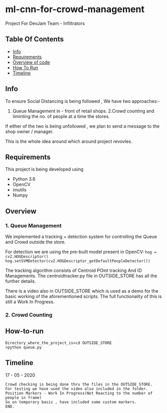 # ml-cnn-for-crowd-management

Project For DevJam
Team - Infiltrators

## Table Of Contents
* [Info](#Info)
* [Requirements](#Requirements)
* [Overview of code](#Overview)
* [How To Run](#How-to-run)
* [Timeline](#Timeline)

## Info
To ensure Social Distancing is being followed , We have two approaches:-

1. Queue Management in - front of retail shops.
2.Crowd counting and liminting the no. of people at a time the stores.

If either of the two is being unfollowed , we plan to send a message to the shop owner / manager.

This is the whole idea around which around project revovles.

## Requirements
This project is being developed using
* Python 3.6
* OpenCV
* imutils
* Numpy

## Overview

### 1. Queue Management

We implemented a tracking + detection system for controlling the Queue and Crowd outside the store.

For detection we are using the pre-built model present in OpenCV:
`hog = cv2.HOGDescriptor()`
`hog.setSVMDetector(cv2.HOGDescriptor_getDefaultPeopleDetector())`

The tracking algorithm consists of Centroid POint tracking And ID Managements.
The centroidtracker.py file in OUTSIDE_STORE has all the further details.

There is a video also in OUTSIDE_STORE which is used as a demo for the basic working of the aforementioned scripts.
The full functionality of this is still a Work In Progress.

### 2. Crowd Counting


## How-to-run

```
Directory_where_the_project_is>cd OUTSIDE_STORE
>python queue.py

```

## Timeline

17 - 05 - 2020
	
	Crowd checking is being done thru the files in the OUTSIDE_STORE.
	For testing we have used the video also included in the folder.
	Position Markers - Work In Progress(Not Reacting to the number of people in frame)
	So on temporary basis , have included some custom markers.
	END.